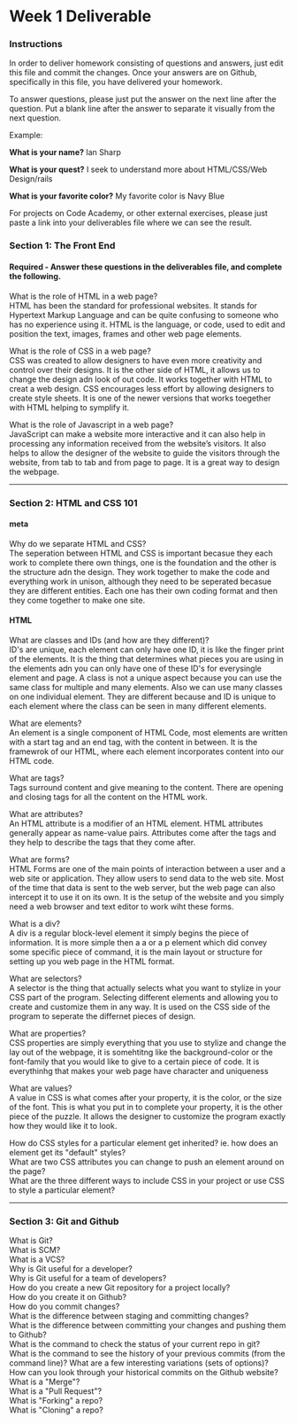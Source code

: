 # Week 1 Deliverable  

### Instructions  

In order to deliver homework consisting of questions and answers, just edit this file and commit the changes.  Once your answers are on Github, specifically in this file, you have delivered your homework.  
  
To answer questions, please just put the answer on the next line after the question.  Put a blank line after the answer to separate it visually from the next question.  

Example:  

**What is your name?**
Ian Sharp 

**What is your quest?**
I seek to understand more about HTML/CSS/Web Design/rails    

**What is your favorite color?**
My favorite color is Navy Blue   

For projects on Code Academy, or other external exercises, please just paste a link into your deliverables file where we can see the result.  

### Section 1: The Front End
#### Required - Answer these questions in the deliverables file, and complete the following. 
What is the role of HTML in a web page?    
HTML has been the standard for professional websites. It stands for Hypertext Markup Language and can be quite confusing to someone who has no experience using it. HTML is the language, or code, used to edit and position the text, images, frames and other web page elements.

What is the role of CSS in a web page?   
CSS was created to allow designers to have even more creativity and control over their designs. It is the other side of HTML, it allows us to change the design adn look of out code. It works together with HTML to creat a web design. CSS encourages less effort by allowing designers to create style sheets. It is one of the newer versions that works toegether with HTML helping to symplify it.   

What is the role of Javascript in a web page?   
JavaScript can make a website more interactive and it can also help in processing any information received from the website’s visitors. It also helps to allow the designer of the website to guide the visitors through the website, from tab to tab and from page to page. It is a great way to design the webpage.    

---

### Section 2: HTML and CSS 101

#### meta
Why do we separate HTML and CSS?  
The seperation between HTML and CSS is important becasue they each work to complete there own things, one is the foundation and the other is the structure adn the design. They work together to make the code and everything work in unison, although they need to be seperated becasue they are different entities. Each one has their own coding format and then they come together to make one site.     

#### HTML
What are classes and IDs (and how are they different)?  
ID's are unique, each element can only have one ID, it is like the finger print of the elements. It is the thing that determines what pieces you are using in the elements adn you can only have one of these ID's for everysingle element and page. A class is not a unique aspect because you can use the same class for multiple and many elements. Also we can use many classes on one individual element. They are different because and ID is unique to each element where the class can be seen in many different elements.

What are elements?  
An element is a single component of HTML Code, most elements are written with a start tag and an end tag, with the content in between. It is the framewrok of our HTML, where each element incorporates content into our HTML code.

What are tags?  
Tags surround content and give meaning to the content. There are opening and closing tags for all the content on the HTML work. 

What are attributes?  
An HTML attribute is a modifier of an HTML element. HTML attributes generally appear as name-value pairs. Attributes come after the tags and they help to describe the tags that they come after.   

What are forms?  
HTML Forms are one of the main points of interaction between a user and a web site or application. They allow users to send data to the web site. Most of the time that data is sent to the web server, but the web page can also intercept it to use it on its own. It is the setup of the website and you simply need a web browser and text editor to work wiht these forms.

What is a div?  
A div is a regular block-level element it simply begins the piece of information. It is more simple then a a or a p element which did convey some specific piece of command, it is the main layout or structure for setting up you web page in the HTML format.   

What are selectors?  
A selector is the thing that actually selects what you want to stylize in your CSS part of the program. Selecting different elements and allowing you to create and customize them in any way. It is used on the CSS side of the program to seperate the differnet pieces of design.   

What are properties?  
CSS properties are simply everything that you use to stylize and change the lay out of the webpage, it is somehtitng like the background-color or the font-family that you would like to give to a certain piece of code. It is everythinhg that makes your web page have character and uniqueness   

What are values?  
A value in CSS is what comes after your property, it is the color, or the size of the font. This is what you put in to complete your property, it is the other piece of the puzzle. It allows the designer to customize the program exactly how they would like it to look. 

How do CSS styles for a particular element get inherited? ie. how does an element get its "default" styles?  
What are two CSS attributes you can change to push an element around on the page?  
What are the three different ways to include CSS in your project or use CSS to style a particular element?  

---
### Section 3: Git and Github  
What is Git?  
What is SCM?  
What is a VCS?  
Why is Git useful for a developer?  
Why is Git useful for a team of developers?  
How do you create a new Git repository for a project locally?  
How do you create it on Github?  
How do you commit changes?  
What is the difference between staging and committing changes?  
What is the difference between committing your changes and pushing them to Github?  
What is the command to check the status of your current repo in git?  
What is the command to see the history of your previous commits (from the command line)?  What are a few interesting variations (sets of options)?  
How can you look through your historical commits on the Github website?  
What is a "Merge"?  
What is a "Pull Request"?  
What is "Forking" a repo?  
What is "Cloning" a repo?  
